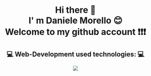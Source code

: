 <h1 align="center">Hi there 👋<br>
I' m Daniele Morello 😊 <br> Welcome to my github account ❗❗❗</h1>

<!--
**DanieleMorello/DanieleMorello** is a ✨ _special_ ✨ repository because its `README.md` (this file) appears on your GitHub profile.

Here are some ideas to get you started:

- 🔭 I’m currently working on ...
- 🌱 I’m currently learning ...
- 👯 I’m looking to collaborate on ...
- 🤔 I’m looking for help with ...
- 💬 Ask me about ...
- 📫 How to reach me: ...
- 😄 Pronouns: ...
- ⚡ Fun fact: ...
-->

<h2 align="center">💻 Web-Development used technologies: 💻</h2>

<p align="center">
  <a href="https://skillicons.dev">
    <img src="https://skillicons.dev/icons?i=html,css,sass,bootstrap,javascript,php,vue,vite,laravel">
  </a>
</p>
